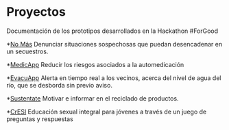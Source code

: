 # Proyectos
Documentación de los prototipos desarrollados en la Hackathon #ForGood


*[No Más](https://github.com/Devs4good/nomas)
Denunciar situaciones sospechosas que puedan desencadenar en un secuestros.

*[MedicApp](https://github.com/Devs4good/medicapp)
Reducir los riesgos asociados a la automedicación

*[EvacuApp](https://github.com/Devs4good/evacuapp)
Alerta en tiempo real a los vecinos, acerca del nivel de agua del río, que se desborda sin previo aviso.

*[Sustentate](https://github.com/Devs4good/sustentate)
 Motivar e informar en el reciclado de productos.

*[CrESI](https://github.com/Devs4good/cresi)
Educación sexual integral para jóvenes a través de un juego de preguntas y respuestas



